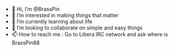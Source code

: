 - 👋 Hi, I’m @BrassPin
- 👀 I’m interested in making things that matter
- 🌱 I’m currently learning about life
- 💞️ I’m looking to collaborate on simple and easy things
- 📫 How to reach me : Go to Libera IRC network and ask where is BrassPin88

<!---
BrassPin/BrassPin is a ✨ special ✨ repository because its `README.md` (this file) appears on your GitHub profile.
You can click the Preview link to take a look at your changes.
--->

